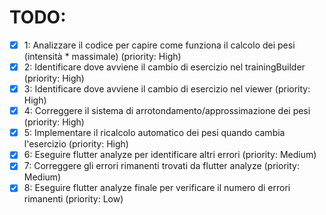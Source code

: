 # TODO:

- [x] 1: Analizzare il codice per capire come funziona il calcolo dei pesi (intensità * massimale) (priority: High)
- [x] 2: Identificare dove avviene il cambio di esercizio nel trainingBuilder (priority: High)
- [x] 3: Identificare dove avviene il cambio di esercizio nel viewer (priority: High)
- [x] 4: Correggere il sistema di arrotondamento/approssimazione dei pesi (priority: High)
- [x] 5: Implementare il ricalcolo automatico dei pesi quando cambia l'esercizio (priority: High)
- [x] 6: Eseguire flutter analyze per identificare altri errori (priority: Medium)
- [x] 7: Correggere gli errori rimanenti trovati da flutter analyze (priority: Medium)
- [x] 8: Eseguire flutter analyze finale per verificare il numero di errori rimanenti (priority: Low)
